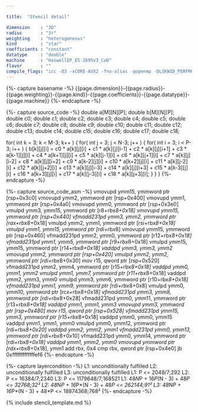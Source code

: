 ```yaml
---

title:  "Stencil detail"

dimension    : "3D"
radius       : "3r"
weighting    : "heterogeneous"
kind         : "star"
coefficients : "constant"
datatype     : "double"
machine      : "HaswellEP_E5-2695v3_CoD"
flavor       : ""
compile_flags: "icc -O3 -xCORE-AVX2 -fno-alias -qopenmp -DLIKWID_PERFMON -I/mnt/opt/likwid-4.3.2/include -L/mnt/opt/likwid-4.3.2/lib -I./stempel/stempel/headers/ ./stempel/headers/timing.c ./stempel/headers/dummy.c solar_compilable.c -o stencil -llikwid"
---
```


{%- capture basename -%}
{{page.dimension}}-{{page.radius}}-{{page.weighting}}-{{page.kind}}-{{page.coefficients}}-{{page.datatype}}-{{page.machine}}
{%- endcapture -%}

{%- capture source_code -%}
double a[M][N][P];
double b[M][N][P];
double c0;
double c1;
double c2;
double c3;
double c4;
double c5;
double c6;
double c7;
double c8;
double c9;
double c10;
double c11;
double c12;
double c13;
double c14;
double c15;
double c16;
double c17;
double c18;

for( int k = 3; k < M-3; k++ ) {
  for( int j = 3; j < N-3; j++ ) {
    for( int i = 3; i < P-3; i++ ) {
      b[k][j][i] = c0 * a[k][j][i]
        + c1 * a[k][j][i-1] + c2 * a[k][j][i+1]
        + c3 * a[k-1][j][i] + c4 * a[k+1][j][i]
        + c5 * a[k][j-1][i] + c6 * a[k][j+1][i]
        + c7 * a[k][j][i-2] + c8 * a[k][j][i+2]
        + c9 * a[k-2][j][i] + c10 * a[k+2][j][i]
        + c11 * a[k][j-2][i] + c12 * a[k][j+2][i]
        + c13 * a[k][j][i-3] + c14 * a[k][j][i+3]
        + c15 * a[k-3][j][i] + c16 * a[k+3][j][i]
        + c17 * a[k][j-3][i] + c18 * a[k][j+3][i];
    }
  }
}
{%- endcapture -%}

{%- capture source_code_asm -%}
vmovupd ymm15, ymmword ptr [rsp+0x3c0]
vmovupd ymm2, ymmword ptr [rsp+0x400]
vmovupd ymm1, ymmword ptr [rsp+0x4a0]
vmovupd ymm0, ymmword ptr [rsp+0x3e0]
vmulpd ymm3, ymm15, ymmword ptr [r8+rbx*8+0x18]
vmovupd ymm15, ymmword ptr [rsp+0x440]
vfmadd231pd ymm3, ymm2, ymmword ptr [rax+rbx*8+0x18]
vmulpd ymm2, ymm1, ymmword ptr [rsi+rbx*8+0x18]
vmulpd ymm1, ymm15, ymmword ptr [rdi+rbx*8]
vmovupd ymm15, ymmword ptr [rsp+0x460]
vfmadd231pd ymm2, ymm0, ymmword ptr [r12+rbx*8+0x18]
vfmadd231pd ymm1, ymm5, ymmword ptr [r9+rbx*8+0x18]
vmulpd ymm15, ymm15, ymmword ptr [r14+rbx*8+0x18]
vaddpd ymm3, ymm3, ymm2
vmovupd ymm2, ymmword ptr [rsp+0x420]
vmulpd ymm2, ymm2, ymmword ptr [rdi+rbx*8+0x30]
mov r15, qword ptr [rsp+0x520]
vfmadd231pd ymm2, ymm4, ymmword ptr [r15+rbx*8+0x18]
vaddpd ymm0, ymm1, ymm2
vmulpd ymm1, ymm7, ymmword ptr [r11+rbx*8+0x18]
vaddpd ymm2, ymm3, ymm0
vmulpd ymm3, ymm6, ymmword ptr [r10+rbx*8+0x18]
vfmadd231pd ymm1, ymm9, ymmword ptr [rdi+rbx*8+0x8]
vmulpd ymm0, ymm10, ymmword ptr [rcx+rbx*8+0x18]
vfmadd231pd ymm3, ymm8, ymmword ptr [rdi+rbx*8+0x28]
vfmadd231pd ymm0, ymm11, ymmword ptr [r13+rbx*8+0x18]
vaddpd ymm1, ymm1, ymm3
vmovupd ymm3, ymmword ptr [rsp+0x480]
mov r15, qword ptr [rsp+0x528]
vfmadd231pd ymm15, ymm3, ymmword ptr [r15+rbx*8+0x18]
vaddpd ymm0, ymm0, ymm15
vaddpd ymm1, ymm1, ymm0
vmulpd ymm0, ymm12, ymmword ptr [rdi+rbx*8+0x20]
vaddpd ymm2, ymm2, ymm1
vfmadd231pd ymm0, ymm13, ymmword ptr [rdi+rbx*8+0x10]
vfmadd231pd ymm0, ymm14, ymmword ptr [rdi+rbx*8+0x18]
vaddpd ymm1, ymm2, ymm0
vmovupd ymmword ptr [rdx+rbx*8+0x18], ymm1
add rbx, 0x4
cmp rbx, qword ptr [rsp+0x4e0]
jb 0xfffffffffffffef6
{%- endcapture -%}

{%- capture layercondition -%}
L1: unconditionally fulfilled
L2: unconditionally fulfilled
L3: unconditionally fulfilled
L1: P <= 2048/7;292
L2: P <= 16384/7;2340
L3: P <= 1179648/7;168521
L1: 48*N*P + 16*P*(N - 3) + 48*P <= 32768;32²
L2: 48*N*P + 16*P*(N - 3) + 48*P <= 262144;91²
L3: 48*N*P + 16*P*(N - 3) + 48*P <= 18874368;768²
{%- endcapture -%}

{% include stencil_template.md %}

